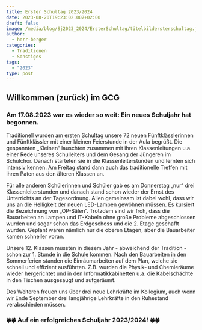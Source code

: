 ```yaml
---
title: Erster Schultag 2023/2024
date: 2023-08-20T19:23:02.007+02:00
draft: false
image: /media/blog/Sj2023_2024/ErsterSchultag/titelbildersterschultag.jpg
author:
  - herr-berger
categories:
  - Traditionen
  - Sonstiges
tags:
  - "2023"
type: post
---
```

## Willkommen (zurück) im GCG

### Am 17.08.2023 war es wieder so weit: Ein neues Schuljahr hat begonnen. 

Traditionell wurden am ersten Schultag unsere 72 neuen Fünftklässlerinnen und Fünftklässler mit einer kleinen Feierstunde in der Aula begrüßt. Die gespannten „Kleinen“ lauschten zusammen mit ihren Klassenleitungen u.a. einer Rede unseres Schulleiters und dem Gesang der Jüngeren im Schulchor. Danach starteten sie in die Klassenleiterstunden und lernten sich intensiv kennen. Am Freitag stand dann auch das traditionelle Treffen mit ihren Paten aus den älteren Klassen an.

Für alle anderen Schülerinnen und Schüler gab es am Donnerstag „nur“ drei Klassenleiterstunden und danach stand schon wieder der Ernst des Unterrichts an der Tagesordnung. Allen gemeinsam ist dabei wohl, dass wir uns an die Helligkeit der neuen LED-Lampen gewöhnen müssen. Es kursiert die Bezeichnung von „OP-Sälen“. Trotzdem sind wir froh, dass die Bauarbeiten an Lampen und IT-Kabeln ohne große Probleme abgeschlossen wurden und sogar schon das Erdgeschoss und die 2. Etage geschafft wurden. Geplant waren nämlich nur die oberen Etagen, aber die Bauarbeiter kamen schneller voran.

Unsere 12. Klassen mussten in diesem Jahr - abweichend der Tradition - schon zur 1. Stunde in die Schule kommen. Nach den Bauarbeiten in den Sommerferien standen die Einräumarbeiten auf dem Plan, welche sie schnell und effizient ausführten. Z.B. wurden die Physik- und Chemieräume wieder hergerichtet und in den Informatikkabinetten u.a. die Kabelschächte in den Tischen ausgesaugt und aufgeräumt. 

Des Weiteren freuen uns über drei neue Lehrkräfte im Kollegium, auch wenn wir Ende September drei langjährige Lehrkräfte in den Ruhestand verabschieden müssen. 

### 🍀🍀 Auf ein erfolgreiches Schuljahr 2023/2024!  🍀🍀




